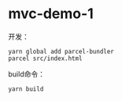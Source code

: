 # mvc-demo-1

开发：
```
yarn global add parcel-bundler
parcel src/index.html
```
build命令：
```
yarn build
```
